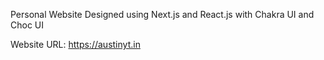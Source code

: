 Personal Website 
Designed using Next.js and React.js with Chakra UI and Choc UI

Website URL: https://austinyt.in
